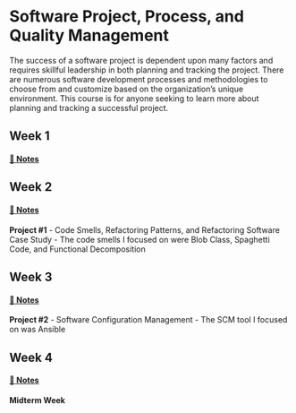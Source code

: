 # Software Project, Process, and Quality Management

The success of a software project is dependent upon many factors and requires skillful leadership in both planning and tracking the project. There are numerous software development processes and methodologies to choose from and customize based on the organization’s unique environment. This course is for anyone seeking to learn more about planning and tracking a successful project.

## Week 1 

#### [📓 Notes](week1-notes.md)

## Week 2

#### [📓 Notes](week2-notes.md)

**Project #1** - Code Smells, Refactoring Patterns, and Refactoring Software Case Study - The code smells I focused on were Blob Class, Spaghetti Code, and Functional Decomposition

## Week 3
#### [📓 Notes](week3-notes.md)
**Project #2** - Software Configuration Management - The SCM tool I focused on was Ansible

## Week 4
#### [📓 Notes](week4-notes.md)
**Midterm Week**
